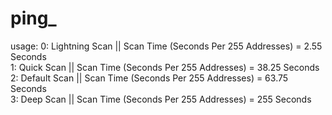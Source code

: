 # ping_
usage:
    0: Lightning Scan || Scan Time (Seconds Per 255 Addresses) = 2.55 Seconds
    <br>
    1: Quick Scan     || Scan Time (Seconds Per 255 Addresses) = 38.25 Seconds
    <br>
    2: Default Scan   || Scan Time (Seconds Per 255 Addresses) = 63.75 Seconds
    <br>
    3: Deep Scan      || Scan Time (Seconds Per 255 Addresses) = 255 Seconds
    <br>
